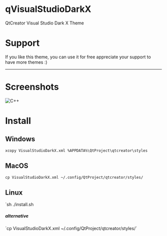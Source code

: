 # qVisualStudioDarkX
QtCreator Visual Studio Dark X Theme

# Support
If you like this theme, you can use it for free appreciate your support to have more themes :)

* * *
# Screenshots

![C++](https://raw.githubusercontent.com/badcast/qVisualStudioDarkX/master/preview.png)

# Install

## Windows
`xcopy VisualStudioDarkX.xml %APPDATA%\QtProject\qtcreator\styles`

## MacOS
`cp VisualStudioDarkX.xml ~/.config/QtProject/qtcreator/styles/`

## Linux
`sh ./install.sh 
 <h5>alternative</h5>
`cp VisualStudioDarkX.xml ~/.config/QtProject/qtcreator/styles/`
